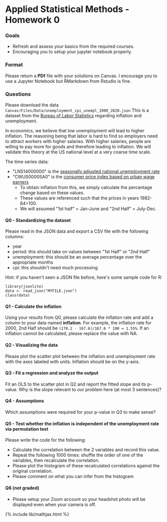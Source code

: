 # Applied Statistical Methods - Homework 0

### Goals
- Refresh and assess your basics from the required courses.
- Encouraging you to setup your jupyter notebook properly.

### Format
Please return a **PDf** file with your solutions on Canvas.
I encourage you to use a Jupyter Notebook but RMarkdown from Rstudio is fine.

### Questions
Please download the data `Canvas/Files/Data/unemployment_cpi_unempl_2000_2020.json`
This is a dataset from the [Bureau of Labor Statistics](https://www.bls.gov/data/#api)
regarding inflation and unemployment.

In economics, we believe that low unemployment will lead to higher inflation.
The reasoning being that labor is hard to find so employers need to attract
workers with higher salaries. With higher salaries, people are willing to pay
more for goods and therefore leading to inflation. We will validate this theory
at the US national level at a very coarse time scale.

The time series data:
- "LNS14000000" is the [seasonally adjusted national unemployment rate](https://data.bls.gov/timeseries/LNS14000000)
- "CWUS0000SA0" is the [consumer price index based on urban wage earners](https://data.bls.gov/timeseries/CWUS0000SA0)
  - To obtain inflation from this, we simply calculate the percentage change based on
    these values.
  - These values are referenced such that the prices in years 1982-84=100.
  - We will assumed "1st half" = Jan-June and "2nd Half" = July-Dec.


#### Q0 - Standardizing the dataset
Please read in the JSON data and export a CSV file with the following columns:
- year
- period: this should take on values between "1st Half" or "2nd Half"
- unemployment: this should be an average percentage over the appropriate months
- cpi: this shouldn't need much processing

Hint: if you haven't seen a JSON file before, here's some sample code for R:
```
library(jsonlite)
data <- read_json("MYFILE.json")
class(data)
```

#### Q1 - Calculate the inflation
Using your results from Q0, please calculate the inflation rate and add a column to your
data named **inflation**. For example, the inflation rate for 2000, 2nd Half should be 
`(170.2 - 167.6)/167.6 * 100 = 1.55%`. If an inflation cannot be calculated, please
replace the value with NA.

#### Q2 - Visualizing the data
Please plot the scatter plot between the inflation and unemployment rate with the
axes labeled with units. Inflation should be on the y-axis.

#### Q3 - Fit a regression and analyze the output
Fit an OLS to the scatter plot in Q2 and report the fitted slope and its p-value.
Why is the slope relevant to our problem here (at most 3 sentences)?

#### Q4 - Assumptions
Which assumptions were required for your p-value in Q3 to make sense?

#### Q5 - Test whether the inflation is independent of the unemployment rate via permutation test
Please write the code for the following:
- Calculate the correlation between the 2 variables and record this value.
- Repeat the following 1000 times: shuffle the order of one of the variables, then recalculate the correlation.
- Please plot the histogram of these recalculated correlations against the original correlation.
- Please comment on what you can infer from the histogram

#### Q6 (not graded)
- Please setup your Zoom account so your headshot photo will be displayed even when your camera is off.

{% include lib/mathjax.html %}
